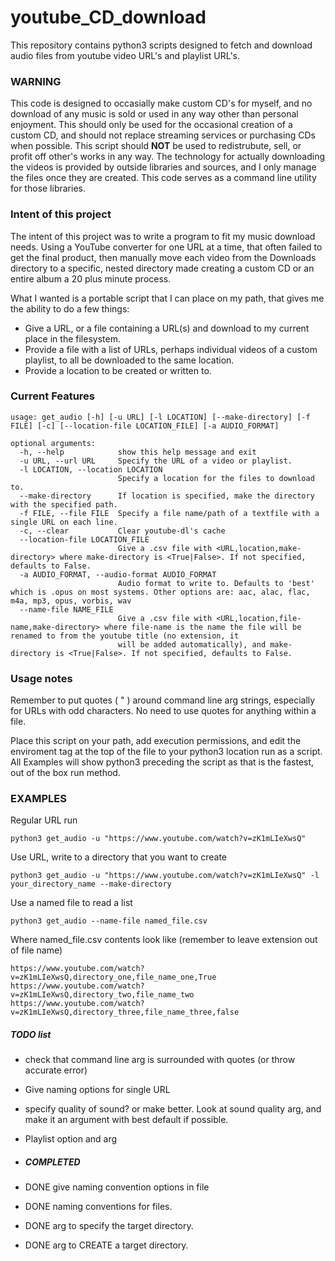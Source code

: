 # youtube_CD_download
This repository contains python3 scripts designed to fetch and download audio files from youtube video URL's and playlist URL's.

### WARNING
This code is designed to occasially make custom CD's for myself, and no download of any music is sold or used in any way other than personal
enjoyment. This should only be used for the occasional creation of a custom CD, and should not replace streaming services or purchasing CDs when possible. This script should **NOT**
be used to redistrubute, sell, or profit off other's works in any way. The technology for actually downloading the videos is provided by outside 
libraries and sources, and I only manage the files once they are created. This code serves as a command line utility for those libraries.

### Intent of this project
The intent of this project was to write a program to fit my music download needs. Using a YouTube converter for one URL at a time,
that often failed to get the final product, then manually move each video from the Downloads directory to a specific, nested directory 
made creating a custom CD or an entire album a 20 plus minute process. 

What I wanted is a portable script that I can place on my path, that gives me the ability to do a few things:
* Give a URL, or a file containing a URL(s) and download to my current place in the filesystem.
* Provide a file with a list of URLs, perhaps individual videos of a custom playlist, to all be downloaded to the same location.
* Provide a location to be created or written to.


### Current Features

```
usage: get_audio [-h] [-u URL] [-l LOCATION] [--make-directory] [-f FILE] [-c] [--location-file LOCATION_FILE] [-a AUDIO_FORMAT]

optional arguments:
  -h, --help            show this help message and exit
  -u URL, --url URL     Specify the URL of a video or playlist.
  -l LOCATION, --location LOCATION
                        Specify a location for the files to download to.
  --make-directory      If location is specified, make the directory with the specified path.
  -f FILE, --file FILE  Specify a file name/path of a textfile with a single URL on each line.
  -c, --clear           Clear youtube-dl's cache
  --location-file LOCATION_FILE
                        Give a .csv file with <URL,location,make-directory> where make-directory is <True|False>. If not specified, defaults to False.
  -a AUDIO_FORMAT, --audio-format AUDIO_FORMAT
                        Audio format to write to. Defaults to 'best' which is .opus on most systems. Other options are: aac, alac, flac, m4a, mp3, opus, vorbis, wav
  --name-file NAME_FILE
                        Give a .csv file with <URL,location,file-name,make-directory> where file-name is the name the file will be renamed to from the youtube title (no extension, it
                        will be added automatically), and make-
directory is <True|False>. If not specified, defaults to False.
```


### Usage notes
Remember to put quotes ( " ) around command line arg strings, especially for URLs with odd characters. No need to use quotes for anything within a file.

Place this script on your path, add execution permissions, and edit the enviroment tag at the top of the file to your python3 location run as a script. All Examples will show python3 preceding the script as that is the fastest, out of the box run method.

### EXAMPLES

Regular URL run
```
python3 get_audio -u "https://www.youtube.com/watch?v=zK1mLIeXwsQ"
```

Use URL, write to a directory that you want to create
```
python3 get_audio -u "https://www.youtube.com/watch?v=zK1mLIeXwsQ" -l your_directory_name --make-directory
```

Use a named file to read a list
```
python3 get_audio --name-file named_file.csv
```
Where named_file.csv contents look like (remember to leave extension out of file name)
```
https://www.youtube.com/watch?v=zK1mLIeXwsQ,directory_one,file_name_one,True
https://www.youtube.com/watch?v=zK1mLIeXwsQ,directory_two,file_name_two
https://www.youtube.com/watch?v=zK1mLIeXwsQ,directory_three,file_name_three,false
```


##### TODO list
* check that command line arg is surrounded with quotes (or throw accurate error)
* Give naming options for single URL
* specify quality of sound? or make better. Look at sound quality arg, and make it an argument with best default if possible.
* Playlist option and arg

* ##### COMPLETED
* DONE give naming convention options in file
* DONE naming conventions for files.
* DONE arg to specify the target directory.
* DONE arg to CREATE a target directory.

